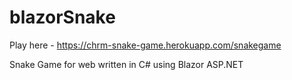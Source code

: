 # blazorSnake

Play here - https://chrm-snake-game.herokuapp.com/snakegame

Snake Game for web written in C# using Blazor ASP.NET

